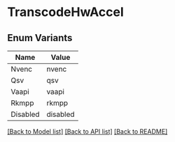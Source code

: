 # TranscodeHwAccel

## Enum Variants

| Name | Value |
|---- | -----|
| Nvenc | nvenc |
| Qsv | qsv |
| Vaapi | vaapi |
| Rkmpp | rkmpp |
| Disabled | disabled |


[[Back to Model list]](../README.md#documentation-for-models) [[Back to API list]](../README.md#documentation-for-api-endpoints) [[Back to README]](../README.md)


